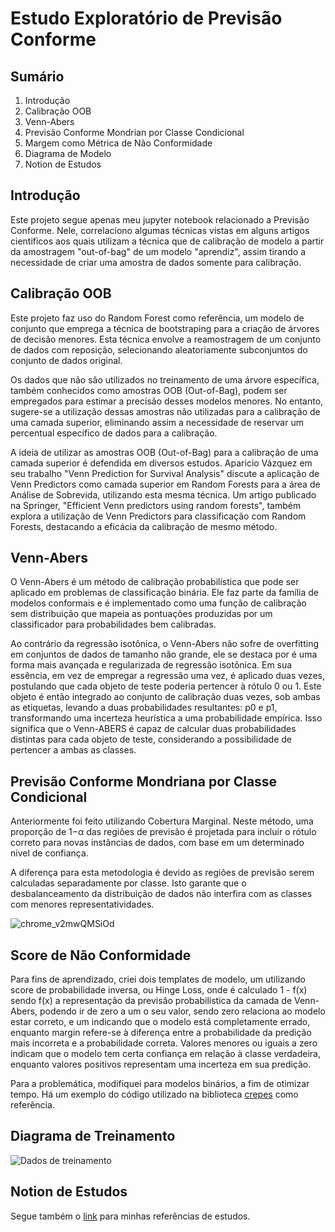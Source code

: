 # Estudo Exploratório de Previsão Conforme

## Sumário

1. Introdução
2. Calibração OOB
3. Venn-Abers
4. Previsão Conforme Mondrian por Classe Condicional
5. Margem como Métrica de Não Conformidade
6. Diagrama de Modelo
7. Notion de Estudos

## Introdução

Este projeto segue apenas meu jupyter notebook relacionado a Previsão Conforme. Nele, correlaciono algumas técnicas vistas em alguns artigos cientificos aos quais utilizam a técnica que de calibração de modelo a partir da amostragem "out-of-bag" de um modelo "aprendiz", assim tirando a necessidade de criar uma amostra de dados somente para calibração.

## Calibração OOB

Este projeto faz uso do Random Forest como referência, um modelo de conjunto que emprega a técnica de bootstraping para a criação de árvores de decisão menores. Esta técnica envolve a reamostragem de um conjunto de dados com reposição, selecionando aleatoriamente subconjuntos do conjunto de dados original.

Os dados que não são utilizados no treinamento de uma árvore específica, também conhecidos como amostras OOB (Out-of-Bag), podem ser empregados para estimar a precisão desses modelos menores. No entanto, sugere-se a utilização dessas amostras não utilizadas para a calibração de uma camada superior, eliminando assim a necessidade de reservar um percentual específico de dados para a calibração.

A ideia de utilizar as amostras OOB (Out-of-Bag) para a calibração de uma camada superior é defendida em diversos estudos. Aparicio Vázquez em seu trabalho "Venn Prediction for Survival Analysis" discute a aplicação de Venn Predictors como camada superior em Random Forests para a área de Análise de Sobrevida, utilizando esta mesma técnica. Um artigo publicado na Springer, "Efficient Venn predictors using random forests", também explora a utilização de Venn Predictors para classificação com Random Forests, destacando a eficácia da calibração de mesmo método.

## Venn-Abers

O Venn-Abers é um método de calibração probabilística que pode ser aplicado em problemas de classificação binária. Ele faz parte da família de modelos conformais e é implementado como uma função de calibração sem distribuição que mapeia as pontuações produzidas por um classificador para probabilidades bem calibradas.

Ao contrário da regressão isotônica, o Venn-Abers não sofre de overfitting em conjuntos de dados de tamanho não grande, ele se destaca por é uma forma mais avançada e regularizada de regressão isotônica. Em sua essência, em vez de empregar a regressão uma vez, é aplicado duas vezes, postulando que cada objeto de teste poderia pertencer à rótulo 0 ou 1. Este objeto é então integrado ao conjunto de calibração duas vezes, sob ambas as etiquetas, levando a duas probabilidades resultantes: p0 e p1, transformando uma incerteza heurística a uma probabilidade empírica. Isso significa que o Venn-ABERS é capaz de calcular duas probabilidades distintas para cada objeto de teste, considerando a possibilidade de pertencer a ambas as classes.

## Previsão Conforme Mondriana por Classe Condicional

Anteriormente foi feito utilizando Cobertura Marginal. Neste método, uma proporção de 1−α das regiões de previsão é projetada para incluir o rótulo correto para novas instâncias de dados, com base em um determinado nível de confiança.

A diferença para esta metodologia é devido as regiões de previsão serem calculadas separadamente por classe. Isto garante que o desbalanceamento da distribuição de dados não interfira com as classes com menores representatividades.

![chrome_v2mwQMSiOd](https://github.com/HeyLucasLeao/cp-study/assets/26440910/0f3c6877-f7b2-4bbe-8cf7-902ac221906d)

## Score de Não Conformidade

Para fins de aprendizado, criei dois templates de modelo, um utilizando score de probabilidade inversa, ou Hinge Loss, onde é calculado 1 - f(x) sendo f(x) a representação da previsão probabilistica da camada de Venn-Abers, podendo ir de zero a um o seu valor, sendo zero relaciona ao modelo estar correto, e um indicando que o modelo está completamente errado, enquanto margin refere-se à diferença entre a probabilidade da predição mais incorreta e a probabilidade correta. Valores menores ou iguais a zero indicam que o modelo tem certa confiança em relação à classe verdadeira, enquanto valores positivos representam uma incerteza em sua predição.

Para a problemática, modifiquei para modelos binários, a fim de otimizar tempo. Há um exemplo do código utilizado na biblioteca [crepes](https://github.com/henrikbostrom/crepes/blob/main/src/crepes/base.py) como referência.

## Diagrama de Treinamento
![Dados de treinamento](https://github.com/HeyLucasLeao/cp-study/assets/26440910/79dc819d-c37f-49ec-98fc-82e26cf82911)



## Notion de Estudos

Segue também o [link](https://polyester-citrine-4e7.notion.site/Meu-Modelo-Conforme-134a0de3378e80728ad4f279c80fb065) para minhas referências de estudos.
